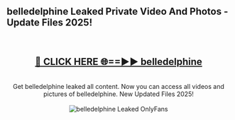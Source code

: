 <h2>belledelphine Leaked Private Video And Photos - Update Files 2025!</h2>
<br>
<div align="center">
<h2><a href="https://top-ai-tools.click/QrbHav" rel="nofollow">🔴 CLICK HERE 🌐==►► belledelphine</a></h2>
<br>
Get belledelphine leaked all content. Now you can access all videos and pictures of belledelphine. New Updated Files 2025!
<br>
<br>
<a href="https://top-ai-tools.click/QrbHav" rel="nofollow" data-target="animated-image.originalLink"><img src="https://i.ibb.co.com/WyWwxjT/player-gif2.gif" alt="belledelphine Leaked  OnlyFans" style="max-width: 100%; display: inline-block;" data-target="animated-image.originalImage"></a>
</div>
<br>